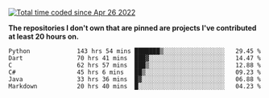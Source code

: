 <a href="https://wakatime.com/@9797ee4f-4108-45bb-8fc2-b36b9c1a1c89"><img src="https://wakatime.com/badge/user/9797ee4f-4108-45bb-8fc2-b36b9c1a1c89.svg?style=for-the-badge" alt="Total time coded since Apr 26 2022" /></a>

**The repositories I don't own that are pinned are projects I've contributed at least 20 hours on.**

<!--START_SECTION:waka-->

```text
Python             143 hrs 54 mins ███████▒░░░░░░░░░░░░░░░░░   29.45 %
Dart               70 hrs 41 mins  ███▓░░░░░░░░░░░░░░░░░░░░░   14.47 %
C                  62 hrs 57 mins  ███▒░░░░░░░░░░░░░░░░░░░░░   12.88 %
C#                 45 hrs 6 mins   ██▒░░░░░░░░░░░░░░░░░░░░░░   09.23 %
Java               33 hrs 36 mins  █▓░░░░░░░░░░░░░░░░░░░░░░░   06.88 %
Markdown           20 hrs 40 mins  █░░░░░░░░░░░░░░░░░░░░░░░░   04.23 %
```

<!--END_SECTION:waka-->
